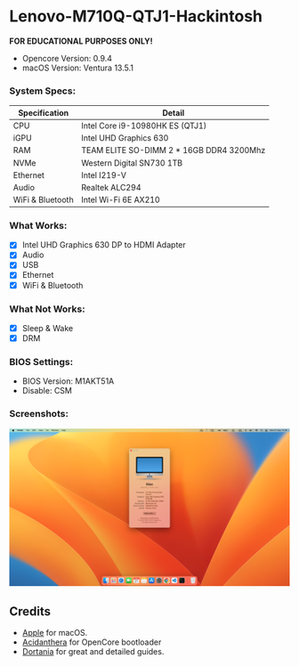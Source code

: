 # Lenovo-M710Q-QTJ1-Hackintosh

**FOR EDUCATIONAL PURPOSES ONLY!**

* Opencore Version: 0.9.4
* macOS Version: Ventura 13.5.1

### System Specs:

| Specification    | Detail                         	        |
| ---------------- | -------------------------------------------| 
| CPU              | Intel Core i9-10980HK ES (QTJ1)      		| 
| iGPU             | Intel UHD Graphics 630               		|
| RAM              | TEAM ELITE SO-DIMM 2 * 16GB DDR4 3200Mhz   | 
| NVMe             | Western Digital SN730 1TB           		| 
| Ethernet         | Intel I219-V                           	| 
| Audio            | Realtek ALC294                         	| 
| WiFi & Bluetooth | Intel Wi-Fi 6E AX210   					| 

### What Works:
- [x] Intel UHD Graphics 630 DP to HDMI Adapter
- [x] Audio
- [x] USB
- [x] Ethernet
- [x] WiFi & Bluetooth

### What Not Works:
- [x] Sleep & Wake
- [x] DRM

### BIOS Settings:
* BIOS Version: M1AKT51A
* Disable: CSM

### Screenshots:
![About This Mac](https://raw.githubusercontent.com/dheiro/Lenovo-M710Q-QTJ1-Hackintosh/main/Screenshots/about-this-mac.png)

## Credits
- [Apple](https://apple.com) for macOS.
- [Acidanthera](https://github.com/acidanthera) for OpenCore bootloader
- [Dortania](https://github.com/dortania) for great and detailed guides.
